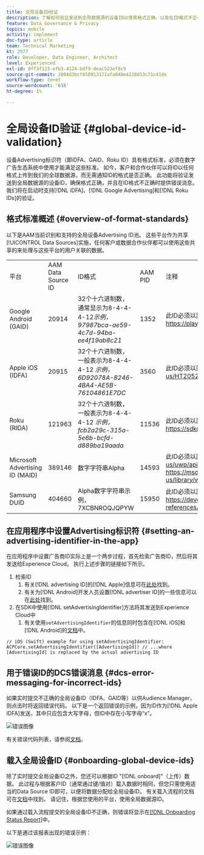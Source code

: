 ```yaml
---
title: 全局设备ID验证
description: 了解如何验证发送到全局数据源的设备ID以使其格式正确，以及在ID格式不正确时如何发送错误消息。
feature: Data Governance & Privacy
topics: mobile
activity: implement
doc-type: article
team: Technical Marketing
kt: 2977
role: Developer, Data Engineer, Architect
level: Experienced
exl-id: 0ff3f123-efb3-4124-bdf9-deac523ef8c9
source-git-commit: 2094d3bcf658913171afa848e4228653c71c41de
workflow-type: tm+mt
source-wordcount: '616'
ht-degree: 1%

---
```


# 全局设备ID验证 {#global-device-id-validation}

设备Advertising标识符（即iDFA、GAID、Roku ID）具有格式标准，必须在数字广告生态系统中使用才能满足这些标准。 如今，客户和合作伙伴可以将ID以任何格式上传到我们的全球数据源，而无需通知ID的格式是否正确。 此功能将验证发送到全局数据源的设备ID，确保格式正确，并且在ID格式不正确时提供错误消息。 我们将在启动时支持[!DNL iDFA]、[!DNL Google Advertising]和[!DNL Roku IDs]的验证。

## 格式标准概述 {#overview-of-format-standards}

以下是AAM当前识别和支持的全局设备Advertising ID池。 这些平台作为共享[!UICONTROL Data Sources]实施，任何客户或数据合作伙伴都可以使用这些共享的来处理与这些平台的用户关联的数据。

<table>
  <tr>
   <td>平台 </td>
   <td>AAM Data Source ID </td>
   <td>ID格式 </td>
   <td>AAM PID </td>
   <td>注释 </td>
  </tr>
  <tr>
   <td>Google Android (GAID)</td>
   <td>20914</td>
   <td>32个十六进制数，通常显示为8-4-4-4-12<em>示例，97987bca-ae59-4c7d-94ba-ee4f19ab8c21<br/> </em> </td>
   <td>1352</td>
   <td>此ID必须以原始/未哈希/未更改的表单引用形式收集 — <a href="https://play.google.com/about/monetization-ads/ads/ad-id/">https://play.google.com/about/monetization-ads/ads/ad-id/</a></td>
  </tr>
  <tr>
   <td>Apple iOS (IDFA)</td>
   <td>20915</td>
   <td>32个十六进制数，一般表示为8-4-4-4-12 <em>示例，6D92078A-8246-4BA4-AE5B-76104861E7DC<br /> </em> </td>
   <td>3560</td>
   <td>此ID必须以原始/未哈希/未更改的表单引用形式收集 — <a href="https://support.apple.com/en-us/HT205223">https://support.apple.com/en-us/HT205223</a></td>
  </tr>
  <tr>
   <td>Roku (RIDA)</td>
   <td>121963</td>
   <td>32个十六进制数，一般表示为8-4-4-4-12 <em>示例，</em> <em>fcb2a29c-315a-5e6b-bcfd-d889ba19aada</em></td>
   <td>11536</td>
   <td>此ID必须以原始/未哈希/未更改的表单引用形式收集 — <a href="https://sdkdocs.roku.com/display/sdkdoc/Roku+Advertising+Framework">https://sdkdocs.roku.com/display/sdkdoc/Roku+Advertising+Framework</a> </td>
  </tr>
  <tr>
   <td>Microsoft Advertising ID (MAID)</td>
   <td>389146</td>
   <td>数字字符串Alpha</td>
   <td>14593</td>
   <td>此ID必须以原始/未哈希/未更改的表单引用形式收集 — <a href="https://docs.microsoft.com/en-us/uwp/api/windows.system.userprofile.advertisingmanager.advertisingid">https://docs.microsoft.com/en-us/uwp/api/windows.system.userprofile.advertisingmanager.advertisingid</a><br/><a href="https://msdn.microsoft.com/en-us/library/windows/apps/windows.system.userprofile.advertisingmanager.advertisingid.aspx">https://msdn.microsoft.com/en-us/library/windows/apps/windows.system.userprofile.advertisingmanager.advertisingid.aspx</a></td>
  </tr>
  <tr>
   <td>Samsung DUID</td>
   <td>404660</td>
   <td>Alpha数字字符串示例， 7XCBNROQJQPYW</td>
   <td>15950</td>
   <td>此ID必须以原始/未哈希/未更改的表单引用形式收集 — <a href="https://developer.samsung.com/tv/develop/api-references/samsung-product-api-references/productinfo-api">https://developer.samsung.com/tv/develop/api-references/samsung-product-api-references/productinfo-api</a> </td>
  </tr>
</table>

## 在应用程序中设置Advertising标识符 {#setting-an-advertising-identifier-in-the-app}

在应用程序中设置广告商ID实际上是一个两步过程，首先检索广告商ID，然后将其发送给Experience Cloud。 执行上述步骤的链接如下所示。

1. 检索ID
   1. 有关[!DNL advertising ID]的[!DNL Apple]信息可在[此处](https://developer.apple.com/documentation/adsupport/asidentifiermanager)找到。
   1. 有关为[!DNL Android]开发人员设置[!DNL advertiser ID]的一些信息可以在[此处](http://android.cn-mirrors.com/google/play-services/id.html)找到。
1. 在SDK中使用[!DNL setAdvertisingIdentifier]方法将其发送到Experience Cloud中
   1. 有关使用`setAdvertisingIdentifier`的信息同时包含在[!DNL iOS]和[!DNL Android]的[文档](https://aep-sdks.gitbook.io/docs/using-mobile-extensions/mobile-core/identity/identity-api-reference#set-an-advertising-identifier)中。

`// iOS (Swift) example for using setAdvertisingIdentifier:`
`ACPCore.setAdvertisingIdentifier([AdvertisingId]) // ...where [AdvertisingId] is replaced by the actual advertising ID`

## 用于错误ID的DCS错误消息  {#dcs-error-messaging-for-incorrect-ids}

如果实时提交不正确的全局设备ID（IDFA、GAID等）以供Audience Manager，则点击时将返回错误代码。 以下是一个返回错误的示例，因为ID作为[!DNL Apple IDFA]发送，其中只应包含大写字母，但ID中存在小写字母“x”。

![错误图像](assets/image_4_.png)

有关错误代码列表，请参阅[文档](https://experienceleague.adobe.com/docs/audience-manager/user-guide/api-and-sdk-code/dcs/dcs-api-reference/dcs-error-codes.html?lang=zh-Hans#api-and-sdk-code)。

## 载入全局设备ID {#onboarding-global-device-ids}

除了实时提交全局设备ID之外，您还可以根据ID &quot;[!DNL onboard]&quot;（上传）数据。 此过程与根据客户ID（通常通过键/值对）载入数据时相同，但您只需使用适当的Data Source ID即可，以便将数据分配给全局设备ID。 有关载入流程的文档可在[文档](https://experienceleague.adobe.com/docs/audience-manager/user-guide/implementation-integration-guides/sending-audience-data/batch-data-transfer-process/batch-data-transfer-overview.html?lang=zh-Hans#implementation-integration-guides)中找到。 请记住，根据您使用的平台，使用全局数据源ID。

如果通过载入流程提交的全局设备ID不正确，则错误将显示在[[!DNL Onboarding Status Report]](https://experienceleague.adobe.com/docs/audience-manager/user-guide/reporting/onboarding-status-report.html?lang=zh-Hans#reporting)中。

以下是通过该报表出现的错误示例：

![错误图像](assets/image_5_.png)
